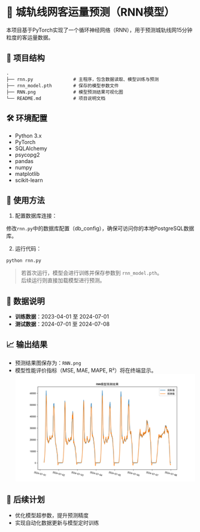 
# 🚆 城轨线网客运量预测（RNN模型）

本项目基于PyTorch实现了一个循环神经网络（RNN），用于预测城轨线网15分钟粒度的客运量数据。

## 📂 项目结构

```
.
├── rnn.py               # 主程序，包含数据读取、模型训练与预测
├── rnn_model.pth        # 保存的模型参数文件
├── RNN.png              # 模型预测结果可视化图
└── README.md            # 项目说明文档
```

## 🛠️ 环境配置

- Python 3.x
- PyTorch
- SQLAlchemy
- psycopg2
- pandas
- numpy
- matplotlib
- scikit-learn

## 🔧 使用方法

1. 配置数据库连接：

修改`rnn.py`中的数据库配置（db_config），确保可访问你的本地PostgreSQL数据库。

2. 运行代码：

```bash
python rnn.py
```

> 若首次运行，模型会进行训练并保存参数到 `rnn_model.pth`。  
> 后续运行则直接加载模型进行预测。

## 📅 数据说明

- **训练数据**：2023-04-01 至 2024-07-01
- **测试数据**：2024-07-01 至 2024-07-08

## 📈 输出结果

- 预测结果图保存为：`RNN.png`
- 模型性能评价指标（MSE, MAE, MAPE, R²）将在终端显示。
![RNN.png](RNN.png)

## 🚀 后续计划

- 优化模型超参数，提升预测精度
- 实现自动化数据更新与模型定时训练
